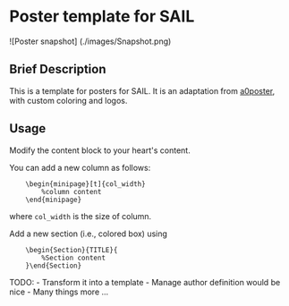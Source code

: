 # Poster template for SAIL

![Poster snapshot]
(./images/Snapshot.png)

## Brief Description
This is a template for posters for SAIL. It is an adaptation from [a0poster](https://www.ctan.org/pkg/a0poster?lang=en), with custom coloring and logos. 

## Usage
Modify the content block to your heart's content.

You can add a new column as follows:
```
	\begin{minipage}[t]{col_width}
		%column content
	\end{minipage}
```
where `col_width` is the size of column.

Add a new section (i.e., colored box) using 
```
	\begin{Section}{TITLE}{
		%Section content
	}\end{Section}
```

TODO:
	- Transform it into a template
	- Manage author definition would be nice
	- Many things more ...